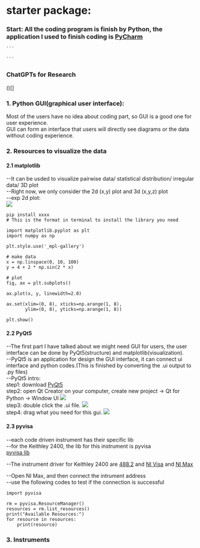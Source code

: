 # starter package:

### Start: All the coding program is finish by Python, the application I used to finish coding is [PyCharm](https://www.jetbrains.com/pycharm/download/?section=windows#section=windows)  
    ```
    
    ```
### ChatGPTs for Research  
()[]  
### 1. Python GUI(graphical user interface):  
   Most of the users have no idea about coding part, so GUI is a good one for user experience.  
   GUI can form an interface that users will directly see diagrams or the data without coding experience.  

### 2. Resources to visualize the data  
   #### 2.1 matplotlib  
   --It can be usded to visualize pairwise data/ statistical distribution/ irregular data/ 3D plot  
   --Right now, we only consider the 2d (x,y) plot and 3d (x,y,z) plot  
   --exp 2d plot:  
   ![](https://matplotlib.org/stable/_images/sphx_glr_plot_001.png)  
   ```
   pip install xxxx
   # This is the format in terminal to install the library you need
   ```
   ```
   import matplotlib.pyplot as plt
   import numpy as np

   plt.style.use('_mpl-gallery')

   # make data
   x = np.linspace(0, 10, 100)
   y = 4 + 2 * np.sin(2 * x)

   # plot
   fig, ax = plt.subplots()

   ax.plot(x, y, linewidth=2.0)

   ax.set(xlim=(0, 8), xticks=np.arange(1, 8),
          ylim=(0, 8), yticks=np.arange(1, 8))

   plt.show()
   ```
   
   #### 2.2 PyQt5  
   --The first part I have talked about we might need GUI for users, the user interface can be done by PyQt5(structure) and matplotlib(visualization).  
   --PyQt5 is an application for design the GUI interface, it can connect ui interface and python codes.(This is finished by converting the .ui output to .py files)  
   --PyQt5 intro:  
       step1: download [PyQt5](https://www.qt.io/download)  
       step2: open Qt Creator on your computer, create new project -> Qt for Python -> Window UI ![](https://codehs.com/uploads/fd63edb6633b2b822e9d85bcd4f24d5b)  
       step3: double click the .ui file. ![](https://codehs.com/uploads/0e1e721f30d1a382da8fc3d5d180a2a0)  
       step4: drag what you need for this gui. ![](https://codehs.com/uploads/140ff30f0902590d41fa885084824ddc)  
   
   #### 2.3 pyvisa  
   --each code driven instrument has their specific lib  
   --for the Keithley 2400, the lib for this instrument is pyvisa  
   [pyvisa lib](https://pyvisa.readthedocs.io/en/latest/)  

   --The instrument driver for Keithley 2400 are [488.2](https://www.ni.com/en/support/downloads/drivers/download.ni-488-2.html#484357) and [NI Visa](https://www.ni.com/en/support/downloads/drivers/download.ni-visa.html#521671) and [NI Max](https://www.ni.com/en/support/downloads/drivers/download.system-configuration.html#521523)
   
   --Open NI Max, and then connect the intrument address  
   --use the following codes to test if the connection is successful  
   
   ```
   import pyvisa

   rm = pyvisa.ResourceManager()
   resources = rm.list_resources()
   print("Available Resources:")
   for resource in resources:
       print(resource)
   ```

   
   
### 3. Instruments  
